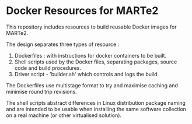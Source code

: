 # Docker Resources for MARTe2

This repository includes resources to build reusable Docker images for MARTe2.

The design separates three types of resource :

1. Dockerfiles : with instructions for docker containers to be built.
1. Shell scripts used by the Docker files, separating packages, source code and build procedures.
1. Driver script - 'builder.sh' which controls and logs the build.

The Dockerfiles use multistage format to try and maximise caching and minimise round trip revisions.

The shell scripts abstract differences in Linux distribution package naming and are intended to be
usable when installing the same software collection on a real machine (or other virtualised solution).



